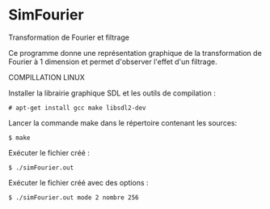 # SimFourier

Transformation de Fourier et filtrage

Ce programme donne une représentation graphique de la transformation de Fourier
à 1 dimension et permet d'observer l'effet d'un filtrage.

COMPILLATION LINUX

Installer la librairie graphique SDL et les outils de compilation :

	# apt-get install gcc make libsdl2-dev

Lancer la commande make dans le répertoire contenant les sources:

	$ make

Exécuter le fichier créé :

	$ ./simFourier.out

Exécuter le fichier créé avec des options :

	$ ./simFourier.out mode 2 nombre 256


